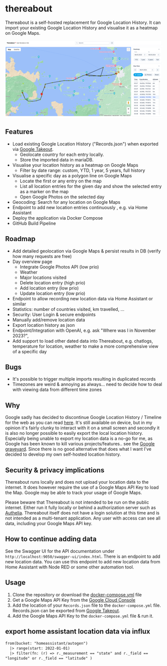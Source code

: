 # thereabout
Thereabout is a self-hosted replacement for Google Location History. It can import your existing Google Location History and visualise it as a heatmap on Google Maps.

![Thereabout UI](/documentation/img/v5.png)

## Features
+ Load existing Google Location History ("Records.json") when exported via [Google Takeout](https://takeout.google.com).
  + Geolocate country for each entry locally.
  + Store the imported data in mariaDB.
+ Visualise your location history as a heatmap on Google Maps
  + Filter by date range: custom, YTD, 1 year, 5 years, full history
+ Visualise a specific day as a polygon line on Google Maps
  + Locate the first or any entry on the map
  + List all location entries for the given day and show the selected entry as a marker on the map
  + Open Google Photos on the selected day
+ Geocoding: Search for any location on Google Maps
+ Endpoint to add new location entries continuously , e.g. via Home Assistant
+ Deploy the application via Docker Compose
+ GitHub Build Pipeline

## Roadmap
+ Add detailed geolocation via Google Maps & persist results in DB (verify how many requests are free)
+ Day overview page
  + Integrate Google Photos API (low prio)
  + Weather
  + Major locations visited
  + Delete location entry (high prio)
  + Add location entry (low prio)
  + Update location entry (low prio)
+ Endpoint to allow recording new location data via Home Assistant or similar
+ Statistics: number of countries visited, km travelled, ...
+ Security: User Login & secure endpoints
+ Manually add/remove location data
+ Export location history as json
+ Endpoint/Integration with OpenAI, e.g. ask "Where was I in November 2023?",
+ Add support to load other dated data into Thereabout, e.g. chatlogs, temperature for location, weather to make a more comprehensive view of a specific day

## Bugs
+ It's possible to trigger multiple imports resulting in duplicated records
+ Timezones are weird & annoying as always... need to decide how to deal with viewing data from different time zones

## Why
Google sadly has decided to discontinue Google Location History / Timeline for the web as you can read [here](https://support.google.com/maps/answer/14169818?visit_id=638499772171143198-2056154066&p=maps_odlh&rd=1). It's still available on device, but in my opinion it's fairly clunky to interact with it on a small screen and secondly it is also no longer possible to easily export the local location history. Especially being unable to export my location data is a no-go for me, as Google has been known to kill various projects/features.. see the [Google graveyard](https://killedbygoogle.com/). Since there is no good alternative that does what I want I've decided to develop my own self-hosted location history.

## Security & privacy implications
Thereabout runs locally and does not upload your location data to the internet. It does however require the use of
a Google Maps API Key to load the Map. Google may be able to track your usage of Google Maps.

Please beware that Thereabout is not intended to be run on the public internet. Either run it fully locally or behind a 
authorization server such as [Authelia](https://www.authelia.com/). Thereabout itself does not have a login solution at this
time and is not intended as a multi-tenant application. Any user with access can see all data, including your Google Maps API key.

## How to continue adding data
See the Swagger UI for the API documentation under `http://localhost:9050/swagger-ui/index.html`. There is an endpoint to
add new location data. You can use this endpoint to add new location data from Home Assistant with Node RED or some other automation tool.

## Usage
1. Clone the repository or download the [docker-compose.yml](https://github.com/aerobless/thereabout/blob/main/docker-compose.yaml) file
2. Get a Google Maps API Key from the [Google Cloud Console](https://console.cloud.google.com/apis/library/maps-backend.googleapis.com)
3. Add the location of your `Records.json` file to the `docker-compose.yml` file. Records.json can be exported from [Google Takeout](https://takeout.google.com).
4. Add the Google Maps API Key to the `docker-compose.yml` file & run it.

## export home assistant location data via influx

```influxdb
from(bucket: "homeassistant/autogen")
  |> range(start: 2022-01-01)
  |> filter(fn: (r) => r._measurement == "state" and r._field == "longitude" or r._field == "latitude" )
```
